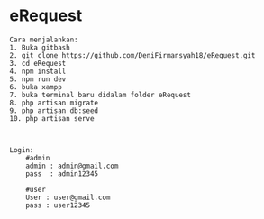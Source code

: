 # eRequest
    Cara menjalankan:
    1. Buka gitbash
    2. git clone https://github.com/DeniFirmansyah18/eRequest.git
    3. cd eRequest
    4. npm install
    5. npm run dev
    6. buka xampp
    7. buka terminal baru didalam folder eRequest
    8. php artisan migrate
    9. php artisan db:seed
    10. php artisan serve


    
    Login:
        #admin
        admin : admin@gmail.com
        pass  : admin12345
        
        #user
        User : user@gmail.com
        pass : user12345
